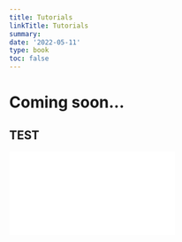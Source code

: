 ```yaml
---
title: Tutorials
linkTitle: Tutorials
summary: 
date: '2022-05-11'
type: book
toc: false
---
```


# Coming soon...

## TEST

<iframe src="//player.bilibili.com/player.html?aid=97242964&bvid=BV1p7411o7Za&cid=166005899&page=1" scrolling="no" border="0" frameborder="no" framespacing="0" allowfullscreen="true"> </iframe>
